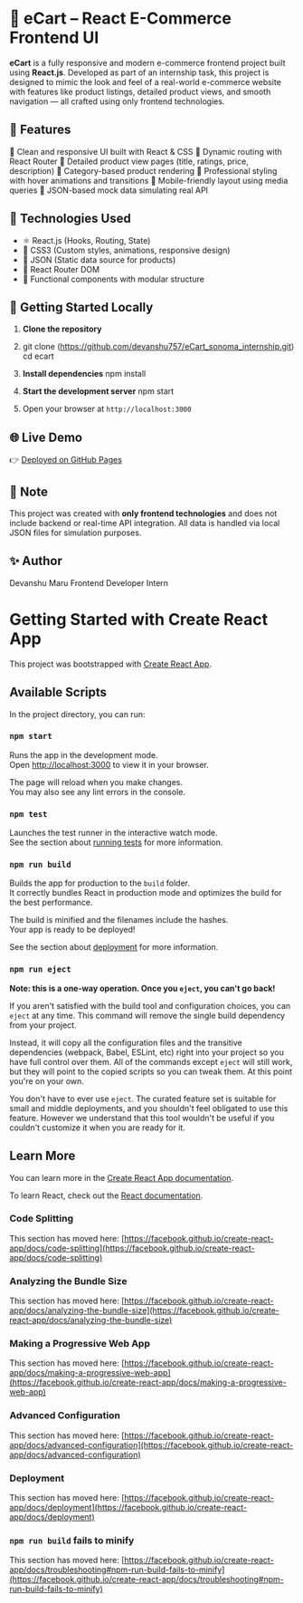 # 🛒 eCart – React E-Commerce Frontend UI

**eCart** is a fully responsive and modern e-commerce frontend project built using **React.js**. Developed as part of an internship task, this project is designed to mimic the look and feel of a real-world e-commerce website with features like product listings, detailed product views, and smooth navigation — all crafted using only frontend technologies.

## 📌 Features

🔹 Clean and responsive UI built with React & CSS
🔹 Dynamic routing with React Router
🔹 Detailed product view pages (title, ratings, price, description)
🔹 Category-based product rendering
🔹 Professional styling with hover animations and transitions
🔹 Mobile-friendly layout using media queries
🔹 JSON-based mock data simulating real API

## 🧪 Technologies Used

* ⚛️ React.js (Hooks, Routing, State)
* 🎨 CSS3 (Custom styles, animations, responsive design)
* 📁 JSON (Static data source for products)
* 🔗 React Router DOM
* 🧠 Functional components with modular structure

## 🚀 Getting Started Locally

1. **Clone the repository**

2. 
   git clone (https://github.com/devanshu757/eCart_sonoma_internship.git)
   cd ecart
  
3. **Install dependencies**
   npm install

4. **Start the development server**
   npm start

5. Open your browser at `http://localhost:3000`

## 🌐 Live Demo

👉 [Deployed on GitHub Pages](https://github.com/devanshu757/eCart_sonoma_internship.git)
## 📌 Note

This project was created with **only frontend technologies** and does not include backend or real-time API integration. All data is handled via local JSON files for simulation purposes.

## ✨ Author

Devanshu Maru
Frontend Developer Intern


# Getting Started with Create React App

This project was bootstrapped with [Create React App](https://github.com/facebook/create-react-app).

## Available Scripts

In the project directory, you can run:

### `npm start`

Runs the app in the development mode.\
Open [http://localhost:3000](http://localhost:3000) to view it in your browser.

The page will reload when you make changes.\
You may also see any lint errors in the console.

### `npm test`

Launches the test runner in the interactive watch mode.\
See the section about [running tests](https://facebook.github.io/create-react-app/docs/running-tests) for more information.

### `npm run build`

Builds the app for production to the `build` folder.\
It correctly bundles React in production mode and optimizes the build for the best performance.

The build is minified and the filenames include the hashes.\
Your app is ready to be deployed!

See the section about [deployment](https://facebook.github.io/create-react-app/docs/deployment) for more information.

### `npm run eject`

**Note: this is a one-way operation. Once you `eject`, you can't go back!**

If you aren't satisfied with the build tool and configuration choices, you can `eject` at any time. This command will remove the single build dependency from your project.

Instead, it will copy all the configuration files and the transitive dependencies (webpack, Babel, ESLint, etc) right into your project so you have full control over them. All of the commands except `eject` will still work, but they will point to the copied scripts so you can tweak them. At this point you're on your own.

You don't have to ever use `eject`. The curated feature set is suitable for small and middle deployments, and you shouldn't feel obligated to use this feature. However we understand that this tool wouldn't be useful if you couldn't customize it when you are ready for it.

## Learn More

You can learn more in the [Create React App documentation](https://facebook.github.io/create-react-app/docs/getting-started).

To learn React, check out the [React documentation](https://reactjs.org/).

### Code Splitting

This section has moved here: [https://facebook.github.io/create-react-app/docs/code-splitting](https://facebook.github.io/create-react-app/docs/code-splitting)

### Analyzing the Bundle Size

This section has moved here: [https://facebook.github.io/create-react-app/docs/analyzing-the-bundle-size](https://facebook.github.io/create-react-app/docs/analyzing-the-bundle-size)

### Making a Progressive Web App

This section has moved here: [https://facebook.github.io/create-react-app/docs/making-a-progressive-web-app](https://facebook.github.io/create-react-app/docs/making-a-progressive-web-app)

### Advanced Configuration

This section has moved here: [https://facebook.github.io/create-react-app/docs/advanced-configuration](https://facebook.github.io/create-react-app/docs/advanced-configuration)

### Deployment

This section has moved here: [https://facebook.github.io/create-react-app/docs/deployment](https://facebook.github.io/create-react-app/docs/deployment)

### `npm run build` fails to minify

This section has moved here: [https://facebook.github.io/create-react-app/docs/troubleshooting#npm-run-build-fails-to-minify](https://facebook.github.io/create-react-app/docs/troubleshooting#npm-run-build-fails-to-minify)
